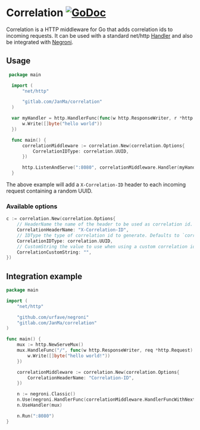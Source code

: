 # Correlation [![GoDoc](https://godoc.org/gitlab.com/JanMa/correlation?status.svg)](https://godoc.org/gitlab.com/JanMa/correlation)

Correlation is a HTTP middleware for Go that adds correlation ids to incoming requests. It can be used with a standard net/http [Handler](https://golang.org/pkg/net/http/#Handler) and also be integrated with [Negroni](https://github.com/urfave/negroni).

## Usage

```go
 package main

  import (
      "net/http"

      "gitlab.com/JanMa/correlation"
  )

  var myHandler = http.HandlerFunc(func(w http.ResponseWriter, r *http.Request) {
      w.Write([]byte("hello world"))
  })

  func main() {
      correlationMiddleware := correlation.New(correlation.Options{
          CorrelationIDType: correlation.UUID,
      })

      http.ListenAndServe(":8080", correlationMiddleware.Handler(myHandler))
  }
```

The above example will add a `X-Correlation-ID` header to each incoming request containing a random UUID. 

### Available options

```go
c := correlation.New(correlation.Options{
    // HeaderName the name of the header to be used as correlation id. Defaults to `X-Correlation-ID`.
	CorrelationHeaderName: "X-Correlation-ID",
	// IDType the type of correlation id to generate. Defaults to `correlation.UUID`.
	CorrelationIDType: correlation.UUID,
	// CustomString the value to use when using a custom correlation id with the type correlation.Custom. Default is empty.
	CorrelationCustomString: "",
})
```

## Integration example

```go
package main

import (
    "net/http"

    "github.com/urfave/negroni"
    "gitlab.com/JanMa/correlation"
)

func main() {
    mux := http.NewServeMux()
    mux.HandleFunc("/", func(w http.ResponseWriter, req *http.Request) {
        w.Write([]byte("hello world!"))
    })

    correlationMiddleware := correlation.New(correlation.Options{
        CorrelationHeaderName: "Correlation-ID",
    })

    n := negroni.Classic()
    n.Use(negroni.HandlerFunc(correlationMiddleware.HandlerFuncWithNext))
    n.UseHandler(mux)

    n.Run(":8080")
}
```
